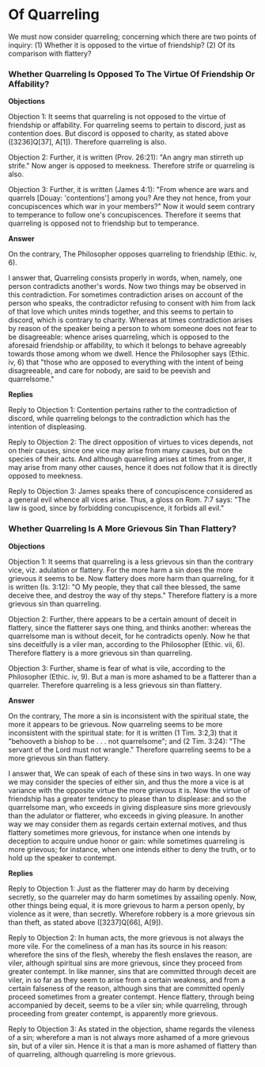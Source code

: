 # Of Quarreling

We must now consider quarreling; concerning which there are two points of inquiry:
(1) Whether it is opposed to the virtue of friendship?
(2) Of its comparison with flattery?
### Whether Quarreling Is Opposed To The Virtue Of Friendship Or Affability?

**Objections**

Objection 1: It seems that quarreling is not opposed to the virtue of friendship or affability. For quarreling seems to pertain to discord, just as contention does. But discord is opposed to charity, as stated above ([3236]Q[37], A[1]). Therefore quarreling is also.

Objection 2: Further, it is written (Prov. 26:21): "An angry man stirreth up strife." Now anger is opposed to meekness. Therefore strife or quarreling is also.

Objection 3: Further, it is written (James 4:1): "From whence are wars and quarrels [Douay: 'contentions'] among you? Are they not hence, from your concupiscences which war in your members?" Now it would seem contrary to temperance to follow one's concupiscences. Therefore it seems that quarreling is opposed not to friendship but to temperance.

**Answer**

On the contrary, The Philosopher opposes quarreling to friendship (Ethic. iv, 6).

I answer that, Quarreling consists properly in words, when, namely, one person contradicts another's words. Now two things may be observed in this contradiction. For sometimes contradiction arises on account of the person who speaks, the contradictor refusing to consent with him from lack of that love which unites minds together, and this seems to pertain to discord, which is contrary to charity. Whereas at times contradiction arises by reason of the speaker being a person to whom someone does not fear to be disagreeable: whence arises quarreling, which is opposed to the aforesaid friendship or affability, to which it belongs to behave agreeably towards those among whom we dwell. Hence the Philosopher says (Ethic. iv, 6) that "those who are opposed to everything with the intent of being disagreeable, and care for nobody, are said to be peevish and quarrelsome."

**Replies**

Reply to Objection 1: Contention pertains rather to the contradiction of discord, while quarreling belongs to the contradiction which has the intention of displeasing.

Reply to Objection 2: The direct opposition of virtues to vices depends, not on their causes, since one vice may arise from many causes, but on the species of their acts. And although quarreling arises at times from anger, it may arise from many other causes, hence it does not follow that it is directly opposed to meekness.

Reply to Objection 3: James speaks there of concupiscence considered as a general evil whence all vices arise. Thus, a gloss on Rom. 7:7 says: "The law is good, since by forbidding concupiscence, it forbids all evil."
### Whether Quarreling Is A More Grievous Sin Than Flattery?

**Objections**

Objection 1: It seems that quarreling is a less grievous sin than the contrary vice, viz. adulation or flattery. For the more harm a sin does the more grievous it seems to be. Now flattery does more harm than quarreling, for it is written (Is. 3:12): "O My people, they that call thee blessed, the same deceive thee, and destroy the way of thy steps." Therefore flattery is a more grievous sin than quarreling.

Objection 2: Further, there appears to be a certain amount of deceit in flattery, since the flatterer says one thing, and thinks another: whereas the quarrelsome man is without deceit, for he contradicts openly. Now he that sins deceitfully is a viler man, according to the Philosopher (Ethic. vii, 6). Therefore flattery is a more grievous sin than quarreling.

Objection 3: Further, shame is fear of what is vile, according to the Philosopher (Ethic. iv, 9). But a man is more ashamed to be a flatterer than a quarreler. Therefore quarreling is a less grievous sin than flattery.

**Answer**

On the contrary, The more a sin is inconsistent with the spiritual state, the more it appears to be grievous. Now quarreling seems to be more inconsistent with the spiritual state: for it is written (1 Tim. 3:2,3) that it "behooveth a bishop to be . . . not quarrelsome"; and (2 Tim. 3:24): "The servant of the Lord must not wrangle." Therefore quarreling seems to be a more grievous sin than flattery.

I answer that, We can speak of each of these sins in two ways. In one way we may consider the species of either sin, and thus the more a vice is at variance with the opposite virtue the more grievous it is. Now the virtue of friendship has a greater tendency to please than to displease: and so the quarrelsome man, who exceeds in giving displeasure sins more grievously than the adulator or flatterer, who exceeds in giving pleasure. In another way we may consider them as regards certain external motives, and thus flattery sometimes more grievous, for instance when one intends by deception to acquire undue honor or gain: while sometimes quarreling is more grievous; for instance, when one intends either to deny the truth, or to hold up the speaker to contempt.

**Replies**

Reply to Objection 1: Just as the flatterer may do harm by deceiving secretly, so the quarreler may do harm sometimes by assailing openly. Now, other things being equal, it is more grievous to harm a person openly, by violence as it were, than secretly. Wherefore robbery is a more grievous sin than theft, as stated above ([3237]Q[66], A[9]).

Reply to Objection 2: In human acts, the more grievous is not always the more vile. For the comeliness of a man has its source in his reason: wherefore the sins of the flesh, whereby the flesh enslaves the reason, are viler, although spiritual sins are more grievous, since they proceed from greater contempt. In like manner, sins that are committed through deceit are viler, in so far as they seem to arise from a certain weakness, and from a certain falseness of the reason, although sins that are committed openly proceed sometimes from a greater contempt. Hence flattery, through being accompanied by deceit, seems to be a viler sin; while quarreling, through proceeding from greater contempt, is apparently more grievous.

Reply to Objection 3: As stated in the objection, shame regards the vileness of a sin; wherefore a man is not always more ashamed of a more grievous sin, but of a viler sin. Hence it is that a man is more ashamed of flattery than of quarreling, although quarreling is more grievous.
